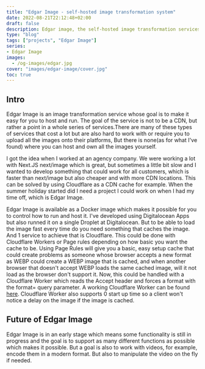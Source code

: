 ```yaml
---
title: "Edgar Image - self-hosted image transformation system"
date: 2022-08-21T22:12:48+02:00
draft: false
description: Edgar image, the self-hosted image transformation services.
type: "blog"
tags: ["projects", "Edgar Image"]
series:
- Edgar Image
images:
  - /og-images/edgar.jpg
cover: "images/edgar-image/cover.jpg"
toc: true
---
```


## Intro

Edgar Image is an image transformation service whose goal is to make it easy for you to host and run. The goal of the service is not to be a CDN, but rather a point in a whole series of services.There are many of these types of services that cost a lot but are also hard to work with or require you to upload all the images onto their platforms, But there is none(as for what I've found) where you can host and own all the images yourself. 

I got the idea when I worked at an agency company. We were working a lot with Next.JS next/image which is great, but sometimes a little bit slow and I wanted to develop something that could work for all customers, which is faster than next/image but also cheaper and with more CDN locations. This can be solved by using Cloudflare as a CDN cache for example. When the summer holiday started did I need a project I could work on when I had my time off, which is Edgar Image.

Edgar Image is available as a Docker image which makes it possible for you to control how to run and host it. I've developed using Digitalocean Apps but also runned it on a single Droplet at Digitalocean. But to be able to load the image fast every time do you need something that caches the image. And 1 service to achieve that is Cloudflare. This could be done with Cloudflare Workers or Page rules depending on how basic you want the cache to be. Using Page Rules will give you a basic, easy setup cache that could create problems as someone whose browser accepts a new format as WEBP could create a WEBP image that is cached, and when another browser that doesn't accept WEBP loads the same cached image, will it not load as the browser don't support it. Now, this could be handled with a Cloudflare Worker which reads the Accept header and forces a format with the format= query parameter. A working Cloudflare Worker can be found [here](https://github.com/edgar-image/cacheing/tree/main/examples/cloudflare-worker).
Cloudflare Worker also supports 0 start up time so a client won't notice a delay on the image if the image is cached.

## Future of Edgar Image

Edgar Image is in an early stage which means some functionality is still in progress and the goal is to support as many different functions as possible which makes it possible. But a goal is also to work with videos, for example, encode them in a modern format. But also to manipulate the video on the fly if needed.

